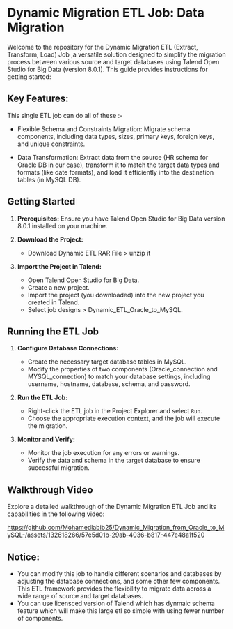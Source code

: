 # Dynamic Migration ETL Job:  Data Migration

Welcome to the repository for the Dynamic Migration ETL (Extract, Transform, Load) Job ,a versatile solution designed to simplify the migration process between various source and target databases using Talend Open Studio for Big Data (version 8.0.1). This guide provides instructions for getting started:

## Key Features:
This single ETL job can do all of these :-
 - Flexible Schema and Constraints Migration: Migrate schema components, including data types, sizes, primary keys, foreign keys, and unique constraints.

 - Data Transformation: Extract data from the source (HR schema for Oracle DB in our case), transform it to match the target data types and formats (like date formats), and load it efficiently into the destination tables (in MySQL DB).


## Getting Started

1. **Prerequisites:** Ensure you have Talend Open Studio for Big Data version 8.0.1 installed on your machine.

2. **Download the Project:**
   - Download Dynamic ETL RAR File > unzip it

3. **Import the Project in Talend:**
   - Open Talend Open Studio for Big Data.
   - Create a new project.
   - Import the project (you downloaded) into the new project you created in Talend.
   - Select job designs > Dynamic_ETL_Oracle_to_MySQL.
   

## Running the ETL Job

1. **Configure Database Connections:**
   - Create the necessary target database tables in MySQL.
   - Modify the properties of two components (Oracle_connection and MYSQL_connection) to match your database settings, including username, hostname, database, schema, and password.

3. **Run the ETL Job:**
   - Right-click the ETL job in the Project Explorer and select `Run`.
   - Choose the appropriate execution context, and the job will execute the migration.

4. **Monitor and Verify:**
   - Monitor the job execution for any errors or warnings.
   - Verify the data and schema in the target database to ensure successful migration.

## Walkthrough Video

Explore a detailed walkthrough of the Dynamic Migration ETL Job and its capabilities in the following video:



https://github.com/Mohamedlabib25/Dynamic_Migration_from_Oracle_to_MySQL-/assets/132618266/57e5d01b-29ab-4036-b817-447e48a1f520


## Notice:
- You can modify this job to handle different scenarios and databases by adjusting the database connections, and some other few components. This ETL framework provides the flexibility to migrate data across a wide range of source and target databases.
- You can use licensced version of Talend which has dynmaic schema feature which will make this large etl so simple with using fewer number of components.

